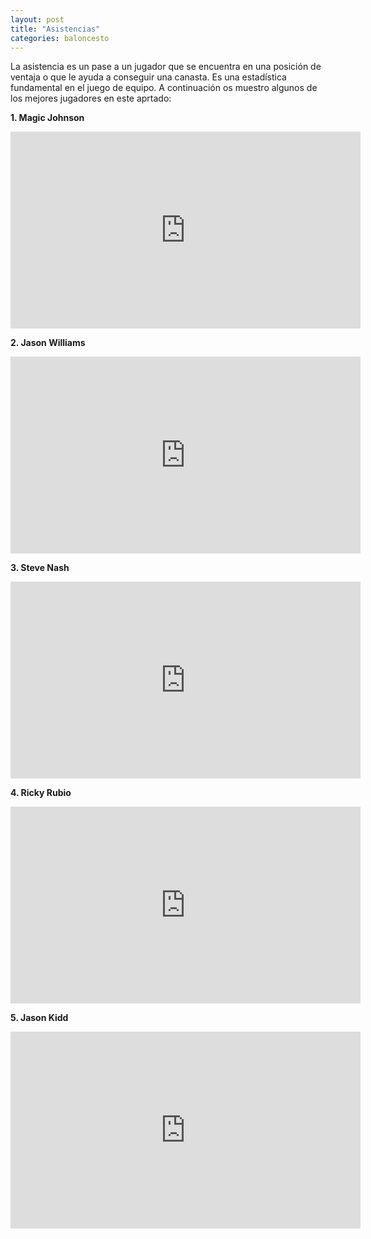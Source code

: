 ```yaml
---
layout: post
title: "Asistencias"
categories: baloncesto
---
```


La asistencia es un pase a un jugador que se encuentra en una posición de ventaja o que le ayuda a conseguir una canasta. Es una estadística fundamental en el juego de equipo. A continuación os muestro algunos de los mejores jugadores en este aprtado:

**1. Magic Johnson** 
<iframe width="560" height="315" src="https://www.youtube.com/embed/9cEYGS8rc3I" frameborder="0" allow="accelerometer; autoplay; encrypted-media; gyroscope; picture-in-picture" allowfullscreen></iframe>

**2. Jason Williams** 
<iframe width="560" height="315" src="https://www.youtube.com/embed/Q8b0XbtpFsA" frameborder="0" allow="accelerometer; autoplay; encrypted-media; gyroscope; picture-in-picture" allowfullscreen></iframe>

**3. Steve Nash** 
<iframe width="560" height="315" src="https://www.youtube.com/embed/2kBy9SxKbhw" frameborder="0" allow="accelerometer; autoplay; encrypted-media; gyroscope; picture-in-picture" allowfullscreen></iframe>

**4. Ricky Rubio** 
<iframe width="560" height="315" src="https://www.youtube.com/embed/k8Da6HBzUMs" frameborder="0" allow="accelerometer; autoplay; encrypted-media; gyroscope; picture-in-picture" allowfullscreen></iframe>

**5. Jason Kidd** 
<iframe width="560" height="315" src="https://www.youtube.com/embed/MAYbjVw_LXQ" frameborder="0" allow="accelerometer; autoplay; encrypted-media; gyroscope; picture-in-picture" allowfullscreen></iframe>
